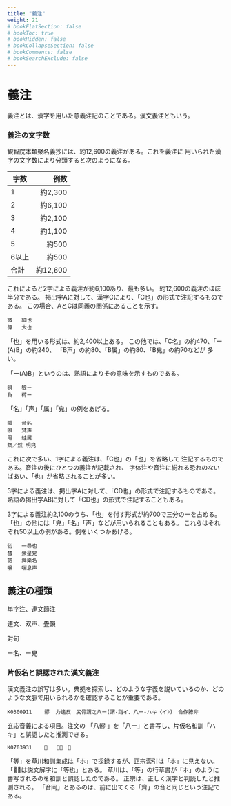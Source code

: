 ```yaml
---
title: "義注"
weight: 21
# bookFlatSection: false
# bookToc: true
# bookHidden: false
# bookCollapseSection: false
# bookComments: false
# bookSearchExclude: false
---
```

# 義注

義注とは、漢字を用いた意義注記のことである。漢文義注ともいう。


### 義注の文字数

観智院本類聚名義抄には、約12,600の義注がある。これを義注に
用いられた漢字の文字数により分類すると次のようになる。

| 字数 | 例数 |
|------|----:|
| 1	| 約2,300 |
|2	| 約6,100 |
|3	| 約2,100 |
|4	| 約1,100 |
|5	| 約500 |
|6以上	| 約500 |
|合計	| 約12,600 |

これによると2字による義注が約6,100あり、最も多い。
約12,600の義注のほぼ半分である。
掲出字Aに対して、漢字Cにより、「C也」の形式で注記するものである。
この場合、AとCは同義の関係にあることを示す。

    微	細也
    偉	大也

「也」を用いる形式は、約2,400以上ある。
この他では、「C名」の約470、「ー(A)B」の約240、
「B声」の約80、「B属」の約80、「B皃」の約70などが
多い。

「ー(A)B」というのは、熟語によりその意味を示すものである。

    狽	狼ー
    負	荷ー

「名」「声」「属」「皃」の例をあげる。

    顓	帝名
    唄	梵声
    黽	蛙属
    粲／然	明皃

これに次で多い、1字による義注は、「C也」の「也」を省略して
注記するものである。音注の後にひとつの義注が記載され、
字体注や音注に紛れる恐れのないばあい、「也」が省略されることが多い。

3字による義注は、掲出字Aに対して、「CD也」の形式で注記するものである。
熟語の掲出字ABに対して「CD也」の形式で注記することもある。

3字による義注約2,100のうち、「也」を付す形式が約700で三分の一を占める。
「也」の他には「皃」「名」「声」などが用いられることもある。
これらはそれぞれ50以上の例がある。例をいくつかあげる。

    仞	一尋也
    彗	衆星皃
    韶	舜樂名
    嚊	喘息声


## 義注の種類

単字注、連文節注

連文、双声、畳韻

対句

ー名、ー皃

### 片仮名と誤認された漢文義注

漢文義注の誤写は多い。典拠を探索し、どのような字義を説いているのか、どのような文脈で用いられるかを確認することが重要である。

    K0300911    髎  力遙反　尻骨謂之八ー(謂-詣イ、八ー-ハキ〈イ〉)　侖作膫非

玄応音義による項目。注文の
「八髎 」を「八ー」と書写し、片仮名和訓「ハキ」と誤認したと推測できる。

    K0703931    𪗍   音同　等

「等」を草川和訓集成は「ホ」で採録するが、正宗索引は「ホ」に見えない。
「𪗍」は説文解字に「等也」とある。
草川は、「等」の行草書が「ホ」のように書写されるのを和訓と誤認したのである。
正宗は、正しく漢字と判読したと推測される。
「音同」とあるのは、前に出てくる「齊」の音と同じという注記である。
